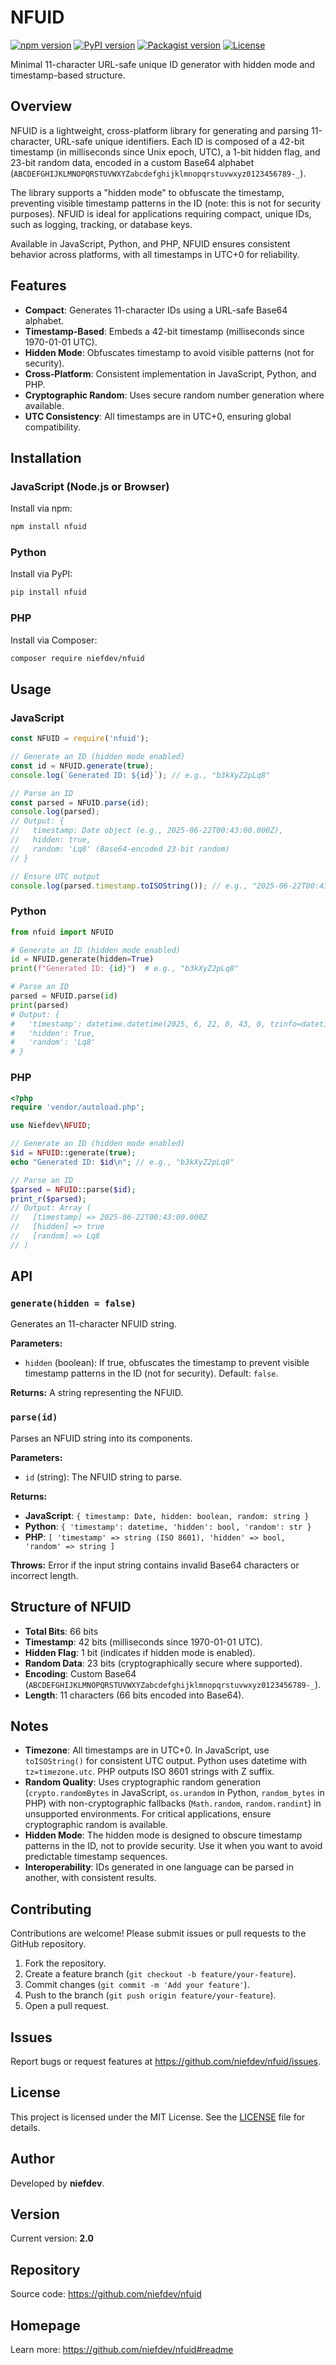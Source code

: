# NFUID

[![npm version](https://img.shields.io/npm/v/nfuid)](https://www.npmjs.com/package/nfuid)
[![PyPI version](https://img.shields.io/pypi/v/nfuid)](https://pypi.org/project/nfuid/)
[![Packagist version](https://img.shields.io/packagist/v/niefdev/nfuid)](https://packagist.org/packages/niefdev/nfuid)
[![License](https://img.shields.io/github/license/niefdev/nfuid)](LICENSE)

Minimal 11-character URL-safe unique ID generator with hidden mode and timestamp-based structure.

## Overview

NFUID is a lightweight, cross-platform library for generating and parsing 11-character, URL-safe unique identifiers. Each ID is composed of a 42-bit timestamp (in milliseconds since Unix epoch, UTC), a 1-bit hidden flag, and 23-bit random data, encoded in a custom Base64 alphabet (`ABCDEFGHIJKLMNOPQRSTUVWXYZabcdefghijklmnopqrstuvwxyz0123456789-_`). 

The library supports a "hidden mode" to obfuscate the timestamp, preventing visible timestamp patterns in the ID (note: this is not for security purposes). NFUID is ideal for applications requiring compact, unique IDs, such as logging, tracking, or database keys.

Available in JavaScript, Python, and PHP, NFUID ensures consistent behavior across platforms, with all timestamps in UTC+0 for reliability.

## Features

- **Compact**: Generates 11-character IDs using a URL-safe Base64 alphabet.
- **Timestamp-Based**: Embeds a 42-bit timestamp (milliseconds since 1970-01-01 UTC).
- **Hidden Mode**: Obfuscates timestamp to avoid visible patterns (not for security).
- **Cross-Platform**: Consistent implementation in JavaScript, Python, and PHP.
- **Cryptographic Random**: Uses secure random number generation where available.
- **UTC Consistency**: All timestamps are in UTC+0, ensuring global compatibility.

## Installation

### JavaScript (Node.js or Browser)
Install via npm:
```bash
npm install nfuid
```

### Python
Install via PyPI:
```bash
pip install nfuid
```

### PHP
Install via Composer:
```bash
composer require niefdev/nfuid
```

## Usage

### JavaScript
```javascript
const NFUID = require('nfuid');

// Generate an ID (hidden mode enabled)
const id = NFUID.generate(true);
console.log(`Generated ID: ${id}`); // e.g., "b3kXyZ2pLq8"

// Parse an ID
const parsed = NFUID.parse(id);
console.log(parsed);
// Output: {
//   timestamp: Date object (e.g., 2025-06-22T00:43:00.000Z),
//   hidden: true,
//   random: 'Lq8' (Base64-encoded 23-bit random)
// }

// Ensure UTC output
console.log(parsed.timestamp.toISOString()); // e.g., "2025-06-22T00:43:00.000Z"
```

### Python
```python
from nfuid import NFUID

# Generate an ID (hidden mode enabled)
id = NFUID.generate(hidden=True)
print(f"Generated ID: {id}")  # e.g., "b3kXyZ2pLq8"

# Parse an ID
parsed = NFUID.parse(id)
print(parsed)
# Output: {
#   'timestamp': datetime.datetime(2025, 6, 22, 0, 43, 0, tzinfo=datetime.timezone.utc),
#   'hidden': True,
#   'random': 'Lq8'
# }
```

### PHP
```php
<?php
require 'vendor/autoload.php';

use Niefdev\NFUID;

// Generate an ID (hidden mode enabled)
$id = NFUID::generate(true);
echo "Generated ID: $id\n"; // e.g., "b3kXyZ2pLq8"

// Parse an ID
$parsed = NFUID::parse($id);
print_r($parsed);
// Output: Array (
//   [timestamp] => 2025-06-22T00:43:00.000Z
//   [hidden] => true
//   [random] => Lq8
// )
```

## API

### `generate(hidden = false)`
Generates an 11-character NFUID string.

**Parameters:**
- `hidden` (boolean): If true, obfuscates the timestamp to prevent visible timestamp patterns in the ID (not for security). Default: `false`.

**Returns:** A string representing the NFUID.

### `parse(id)`
Parses an NFUID string into its components.

**Parameters:**
- `id` (string): The NFUID string to parse.

**Returns:**
- **JavaScript**: `{ timestamp: Date, hidden: boolean, random: string }`
- **Python**: `{ 'timestamp': datetime, 'hidden': bool, 'random': str }`
- **PHP**: `[ 'timestamp' => string (ISO 8601), 'hidden' => bool, 'random' => string ]`

**Throws:**
Error if the input string contains invalid Base64 characters or incorrect length.

## Structure of NFUID

- **Total Bits**: 66 bits
- **Timestamp**: 42 bits (milliseconds since 1970-01-01 UTC).
- **Hidden Flag**: 1 bit (indicates if hidden mode is enabled).
- **Random Data**: 23 bits (cryptographically secure where supported).
- **Encoding**: Custom Base64 (`ABCDEFGHIJKLMNOPQRSTUVWXYZabcdefghijklmnopqrstuvwxyz0123456789-_`).
- **Length**: 11 characters (66 bits encoded into Base64).

## Notes

- **Timezone**: All timestamps are in UTC+0. In JavaScript, use `toISOString()` for consistent UTC output. Python uses datetime with `tz=timezone.utc`. PHP outputs ISO 8601 strings with Z suffix.
- **Random Quality**: Uses cryptographic random generation (`crypto.randomBytes` in JavaScript, `os.urandom` in Python, `random_bytes` in PHP) with non-cryptographic fallbacks (`Math.random`, `random.randint`) in unsupported environments. For critical applications, ensure cryptographic random is available.
- **Hidden Mode**: The hidden mode is designed to obscure timestamp patterns in the ID, not to provide security. Use it when you want to avoid predictable timestamp sequences.
- **Interoperability**: IDs generated in one language can be parsed in another, with consistent results.

## Contributing

Contributions are welcome! Please submit issues or pull requests to the GitHub repository.

1. Fork the repository.
2. Create a feature branch (`git checkout -b feature/your-feature`).
3. Commit changes (`git commit -m 'Add your feature'`).
4. Push to the branch (`git push origin feature/your-feature`).
5. Open a pull request.

## Issues

Report bugs or request features at https://github.com/niefdev/nfuid/issues.

## License

This project is licensed under the MIT License. See the [LICENSE](LICENSE) file for details.

## Author

Developed by **niefdev**.

## Version

Current version: **2.0**

## Repository

Source code: https://github.com/niefdev/nfuid

## Homepage

Learn more: https://github.com/niefdev/nfuid#readme